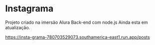 # Instagrama
Projeto criado na imersão Alura Back-end com node.js
Ainda esta em atualização.

https://insta-grama-780703529073.southamerica-east1.run.app/posts

